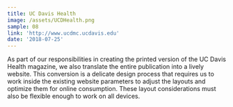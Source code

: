 ```yaml
---
title: UC Davis Health
image: /assets/UCDHealth.png
sample: 08
link: 'http://www.ucdmc.ucdavis.edu'
date: '2018-07-25'
---
```

As part of our responsibilities in creating the printed version of the UC Davis Health magazine, we also translate the entire publication into a lively website. This conversion is a delicate design process that requires us to work inside the existing website parameters to adjust the layouts and optimize them for online consumption. These layout considerations must also be flexible enough to work on all devices.
